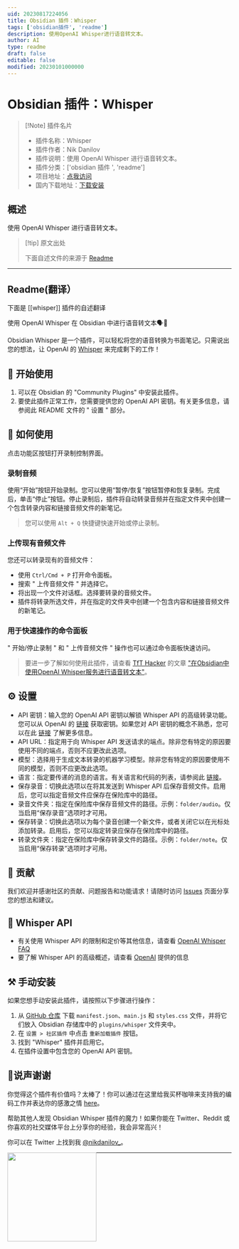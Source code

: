 ```yaml
---
uid: 20230817224056
title: Obsidian 插件：Whisper
tags: ['obsidian插件', 'readme']
description: 使用OpenAI Whisper进行语音转文本。
author: AI
type: readme
draft: false
editable: false
modified: 20230101000000
---
```


# Obsidian 插件：Whisper

> [!Note] 插件名片
> - 插件名称：Whisper
> - 插件作者：Nik Danilov
> - 插件说明：使用 OpenAI Whisper 进行语音转文本。
> - 插件分类：['obsidian 插件 ', 'readme']
> - 项目地址：[点我访问](https://github.com/nikdanilov/whisper-obsidian-plugin)
> - 国内下载地址：[下载安装](https://pkmer.cn/products/plugin/pluginMarket/?whisper)

## 概述

使用 OpenAI Whisper 进行语音转文本。

> [!tip] 原文出处
>
>下面自述文件的来源于 [Readme](https://ghproxy.net/https://raw.githubusercontent.com/nikdanilov/whisper-obsidian-plugin/main/README.md)

---

## Readme(翻译）

下面是 [[whisper]] 插件的自述翻译

使用 OpenAI Whisper 在 Obsidian 中进行语音转文本🗣️📝

Obsidian Whisper 是一个插件，可以轻松将您的语音转换为书面笔记。只需说出您的想法，让 OpenAI 的 [Whisper](https://openai.com/research/whisper) 来完成剩下的工作！

## 🚀 开始使用

1. 可以在 Obsidian 的 "Community Plugins" 中安装此插件。
2. 要使此插件正常工作，您需要提供您的 OpenAI API 密钥。有关更多信息，请参阅此 README 文件的 " 设置 " 部分。

## 🎯 如何使用

点击功能区按钮打开录制控制界面。

### 录制音频

使用“开始”按钮开始录制。您可以使用“暂停/恢复”按钮暂停和恢复录制。完成后，单击“停止”按钮。停止录制后，插件将自动转录音频并在指定文件夹中创建一个包含转录内容和链接音频文件的新笔记。

> 您可以使用 `Alt + Q` 快捷键快速开始或停止录制。

### 上传现有音频文件

您还可以转录现有的音频文件：

- 使用 `Ctrl/Cmd + P` 打开命令面板。
- 搜索 " 上传音频文件 " 并选择它。
- 将出现一个文件对话框。选择要转录的音频文件。
- 插件将转录所选文件，并在指定的文件夹中创建一个包含内容和链接音频文件的新笔记。

### 用于快速操作的命令面板

" 开始/停止录制 " 和 " 上传音频文件 " 操作也可以通过命令面板快速访问。

> 要进一步了解如何使用此插件，请查看 [TfT Hacker](https://twitter.com/tfthacker) 的文章 ["在Obsidian中使用OpenAI Whisper服务进行语音转文本"](https://tfthacker.medium.com/speech-to-text-in-obsidian-using-openai-whisper-service-7b2843bf8d64)。

## ⚙️ 设置

- API 密钥：输入您的 OpenAI API 密钥以解锁 Whisper API 的高级转录功能。您可以从 OpenAI 的 [链接](https://platform.openai.com/overview) 获取密钥。如果您对 API 密钥的概念不熟悉，您可以在此 [链接](https://tfthacker.medium.com/how-to-get-your-own-api-key-for-using-openai-chatgpt-in-obsidian-41b7dd71f8d3) 了解更多信息。
- API URL：指定用于向 Whisper API 发送请求的端点。除非您有特定的原因要使用不同的端点，否则不应更改此选项。
- 模型：选择用于生成文本转录的机器学习模型。除非您有特定的原因要使用不同的模型，否则不应更改此选项。
- 语言：指定要传递的消息的语言。有关语言和代码的列表，请参阅此 [链接](https://github.com/openai/whisper/blob/main/whisper/tokenizer.py)。
- 保存录音：切换此选项以在将其发送到 Whisper API 后保存音频文件。启用后，您可以指定音频文件应保存在保险库中的路径。
- 录音文件夹：指定在保险库中保存音频文件的路径。示例：`folder/audio`。仅当启用“保存录音”选项时才可用。
- 保存转录：切换此选项以为每个录音创建一个新文件，或者关闭它以在光标处添加转录。启用后，您可以指定转录应保存在保险库中的路径。
- 转录文件夹：指定在保险库中保存转录文件的路径。示例：`folder/note`。仅当启用“保存转录”选项时才可用。

## 🤝 贡献

我们欢迎并感谢社区的贡献、问题报告和功能请求！请随时访问 [Issues](https://github.com/nikdanilov/whisper-obsidian-plugin/issues) 页面分享您的想法和建议。

## 💬 Whisper API

- 有关使用 Whisper API 的限制和定价等其他信息，请查看 [OpenAI Whisper FAQ](https://help.openai.com/en/articles/7031512-whisper-api-faq)
- 要了解 Whisper API 的高级概述，请查看 [OpenAI](https://openai.com/research/whisper) 提供的信息

## ⚒️ 手动安装

如果您想手动安装此插件，请按照以下步骤进行操作：

1. 从 [GitHub 仓库](https://github.com/nikdanilov/whisper-obsidian-plugin/releases) 下载 `manifest.json`、`main.js` 和 `styles.css` 文件，并将它们放入 Obsidian 存储库中的 `plugins/whisper` 文件夹中。
2. 在 `设置 > 社区插件` 中点击 `重新加载插件` 按钮。
3. 找到 "Whisper" 插件并启用它。
4. 在插件设置中包含您的 OpenAI API 密钥。

## 🤩说声谢谢

你觉得这个插件有价值吗？太棒了！你可以通过在这里给我买杯咖啡来支持我的编码工作并表达你的感激之情 [here](https://ko-fi.com/nikdanilov)。

帮助其他人发现 Obsidian Whisper 插件的魔力！如果你能在 Twitter、Reddit 或你喜欢的社交媒体平台上分享你的经验，我会非常高兴！

你可以在 Twitter 上找到我 [@nikdanilov\_](https://twitter.com/nikdanilov_)。

[<img style="float:left" src="https://user-images.githubusercontent.com/14358394/115450238-f39e8100-a21b-11eb-89d0-fa4b82cdbce8.png" width="200">](https://ko-fi.com/nikdanilov)

---



